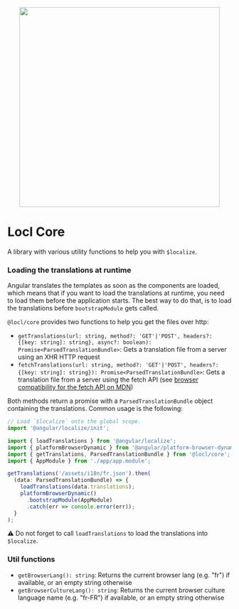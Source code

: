 <p align="center"><img src="https://raw.githubusercontent.com/loclapp/locl/master/apps/web/src/assets/img/locl-social.png" width="450"></p>

# Locl Core

A library with various utility functions to help you with `$localize`.

### Loading the translations at runtime

Angular translates the templates as soon as the components are loaded, which means that if you want to load the translations at runtime, you need to load them before the application starts.
The best way to do that, is to load the translations before `bootstrapModule` gets called.

`@locl/core` provides two functions to help you get the files over http:

- `getTranslations(url: string, method?: 'GET'|'POST', headers?: {[key: string]: string}, async?: boolean): Promise<ParsedTranslationBundle>`: Gets a translation file from a server using an XHR HTTP request
- `fetchTranslations(url: string, method?: 'GET'|'POST', headers?: {[key: string]: string}): Promise<ParsedTranslationBundle>`: Gets a translation file from a server using the fetch API (see [browser compatibility for the fetch API on MDN](https://developer.mozilla.org/en-US/docs/Web/API/Fetch_API))

Both methods return a promise with a `ParsedTranslationBundle` object containing the translations. Common usage is the following:

```ts
// Load `$localize` onto the global scope.
import '@angular/localize/init';

import { loadTranslations } from '@angular/localize';
import { platformBrowserDynamic } from '@angular/platform-browser-dynamic';
import { getTranslations, ParsedTranslationBundle } from '@locl/core';
import { AppModule } from './app/app.module';

getTranslations('/assets/i18n/fr.json').then(
  (data: ParsedTranslationBundle) => {
    loadTranslations(data.translations);
    platformBrowserDynamic()
      .bootstrapModule(AppModule)
      .catch(err => console.error(err));
  }
);
```

:warning: Do not forget to call `loadTranslations` to load the translations into `$localize`.

### Util functions

- `getBrowserLang(): string`: Returns the current browser lang (e.g. "fr") if available, or an empty string otherwise
- `getBrowserCultureLang(): string`: Returns the current browser culture language name (e.g. "fr-FR") if available, or an empty string otherwise
